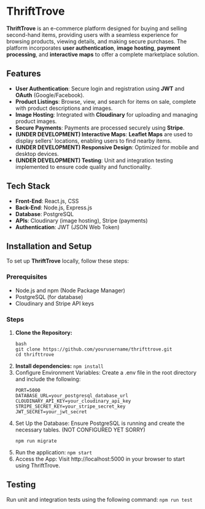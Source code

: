 # ThriftTrove

**ThriftTrove** is an e-commerce platform designed for buying and selling second-hand items, providing users with a seamless experience for browsing products, viewing details, and making secure purchases. The platform incorporates **user authentication**, **image hosting**, **payment processing**, and **interactive maps** to offer a complete marketplace solution.

## Features

- **User Authentication**: Secure login and registration using **JWT** and **OAuth** (Google/Facebook).
- **Product Listings**: Browse, view, and search for items on sale, complete with product descriptions and images.
- **Image Hosting**: Integrated with **Cloudinary** for uploading and managing product images.
- **Secure Payments**: Payments are processed securely using **Stripe**.
- **(UNDER DEVELOPMENT)  Interactive Maps**: **Leaflet Maps** are used to display sellers' locations, enabling users to find nearby items.
- **(UNDER DEVELOPMENT)  Responsive Design**: Optimized for mobile and desktop devices.
- **(UNDER DEVELOPMENT) Testing**: Unit and integration testing implemented to ensure code quality and functionality.

## Tech Stack

- **Front-End**: React.js, CSS
- **Back-End**: Node.js, Express.js
- **Database**: PostgreSQL
- **APIs**: Cloudinary (image hosting), Stripe (payments)
- **Authentication**: JWT (JSON Web Token)

## Installation and Setup

To set up **ThriftTrove** locally, follow these steps:

### Prerequisites
- Node.js and npm (Node Package Manager)
- PostgreSQL (for database)
- Cloudinary and Stripe API keys

### Steps

1. **Clone the Repository:**
   ```
   bash
   git clone https://github.com/yourusername/thrifttrove.git
   cd thrifttrove
   ```
2. **Install dependencies:**
   ```npm install```
3. Configure Environment Variables: Create a .env file in the root directory and include the following:
   ```
   PORT=5000
   DATABASE_URL=your_postgresql_database_url
   CLOUDINARY_API_KEY=your_cloudinary_api_key
   STRIPE_SECRET_KEY=your_stripe_secret_key
   JWT_SECRET=your_jwt_secret
   ```
4. Set Up the Database: Ensure PostgreSQL is running and create the necessary tables. (NOT CONFIGURED YET SORRY)
   ```
   npm run migrate
   ```
5. Run the application:
   ```npm start```
6. Access the App: Visit http://localhost:5000 in your browser to start using ThriftTrove.

## Testing
Run unit and integration tests using the following command:
```npm run test```
